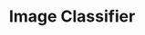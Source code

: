 ---
title: Image Classifier
description: Lorem ipsum dolor sit amet consectetur adipisicing elit.
github_url: https://github.com/Bukkaraya/ImageClassifier
---